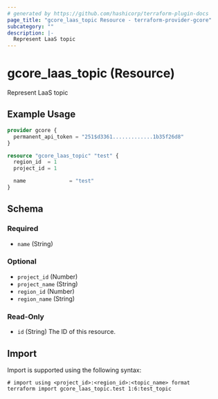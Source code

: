 ```yaml
---
# generated by https://github.com/hashicorp/terraform-plugin-docs
page_title: "gcore_laas_topic Resource - terraform-provider-gcore"
subcategory: ""
description: |-
  Represent LaaS topic
---
```


# gcore_laas_topic (Resource)

Represent LaaS topic

## Example Usage

```terraform
provider gcore {
  permanent_api_token = "251$d3361.............1b35f26d8"
}

resource "gcore_laas_topic" "test" {
  region_id  = 1
  project_id = 1

  name              = "test"
}
```

<!-- schema generated by tfplugindocs -->
## Schema

### Required

- `name` (String)

### Optional

- `project_id` (Number)
- `project_name` (String)
- `region_id` (Number)
- `region_name` (String)

### Read-Only

- `id` (String) The ID of this resource.

## Import

Import is supported using the following syntax:

```shell
# import using <project_id>:<region_id>:<topic_name> format
terraform import gcore_laas_topic.test 1:6:test_topic
```
